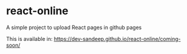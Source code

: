 # react-online
A simple project to upload React pages in github pages

This is available in:
https://dev-sandeep.github.io/react-online/coming-soon/
